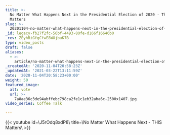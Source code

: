 ```yaml
---
title: >-
  No Matter What Happens Next in the Presidential Election of 2020 - This
  Matters
slug: >-
  20201104-no-matter-what-happens-next-in-the-presidential-election-of-2020-this-matters
_id: legacy-fb27f2fc-56bf-4493-80fe-d166f16646b0
_rev: ZEyhBiGfgCfwE8WOjbuK7B
type: video_posts
draft: false
aliases:
  - >-
    article/no-matter-what-happens-next-in-the-presidential-election-of-2020-this-matters/
_createdAt: '2020-11-04T20:58:23Z'
_updatedAt: '2021-03-22T13:11:59Z'
date: '2020-11-04T20:58:23+00:00'
weight: 50
featured_image:
  alt: vote
  url: >-
    7a8ae36c3de94abffebc798ca2fe1c1eb32aba6c-2500x1407.jpg
video_series: Coffee Talk

---
```

{{< youtube id=\J5rOdq8xdP8\ title=\No Matter What Happens Next - THIS Matters\ >}}